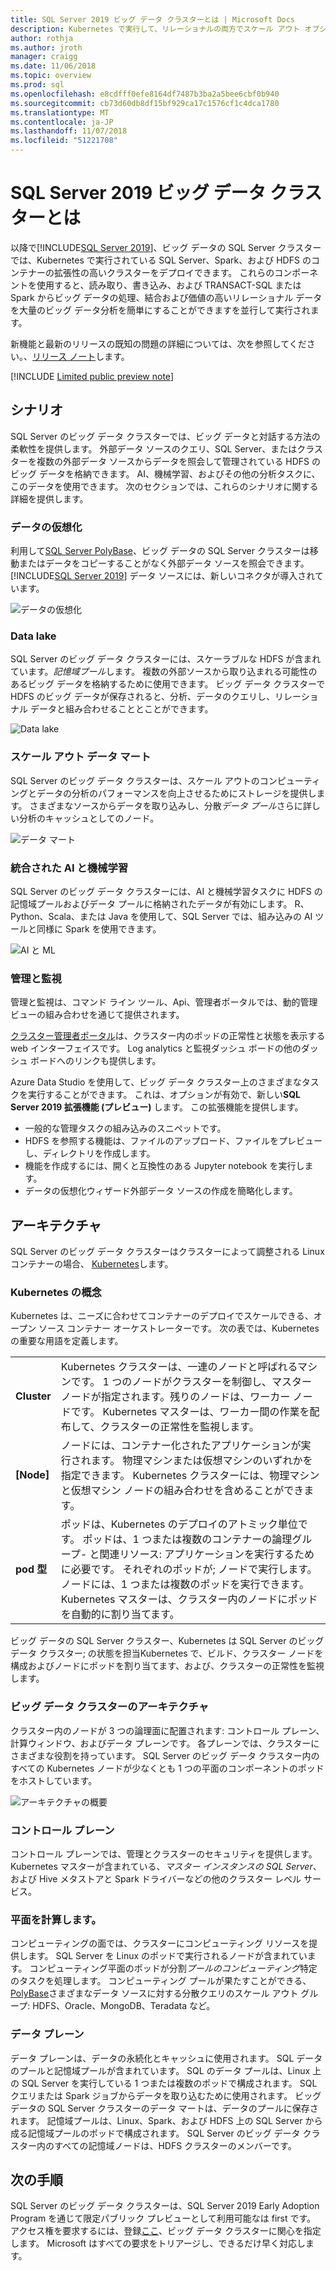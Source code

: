 ```yaml
---
title: SQL Server 2019 ビッグ データ クラスターとは | Microsoft Docs
description: Kubernetes で実行して、リレーショナルの両方でスケール アウト オプションおよび HDFS データを提供する SQL Server 2019 ビッグ データ クラスター (プレビュー) について説明します。
author: rothja
ms.author: jroth
manager: craigg
ms.date: 11/06/2018
ms.topic: overview
ms.prod: sql
ms.openlocfilehash: e8cdfff0efe8164df7487b3ba2a5bee6cbf0b940
ms.sourcegitcommit: cb73d60db8df15bf929ca17c1576cf1c4dca1780
ms.translationtype: MT
ms.contentlocale: ja-JP
ms.lasthandoff: 11/07/2018
ms.locfileid: "51221708"
---
```

# <a name="what-are-sql-server-2019-big-data-clusters"></a>SQL Server 2019 ビッグ データ クラスターとは

以降で[!INCLUDE[SQL Server 2019](../includes/sssqlv15-md.md)]、ビッグ データの SQL Server クラスターでは、Kubernetes で実行されている SQL Server、Spark、および HDFS のコンテナーの拡張性の高いクラスターをデプロイできます。 これらのコンポーネントを使用すると、読み取り、書き込み、および TRANSACT-SQL または Spark からビッグ データの処理、結合および価値の高いリレーショナル データを大量のビッグ データ分析を簡単にすることができますを並行して実行されます。

新機能と最新のリリースの既知の問題の詳細については、次を参照してください。、[リリース ノート](big-data-cluster-release-notes.md)します。

[!INCLUDE [Limited public preview note](../includes/big-data-cluster-preview-note.md)]

## <a name="scenarios"></a>シナリオ

SQL Server のビッグ データ クラスターでは、ビッグ データと対話する方法の柔軟性を提供します。 外部データ ソースのクエリ、SQL Server、またはクラスターを複数の外部データ ソースからデータを照会して管理されている HDFS のビッグ データを格納できます。 AI、機械学習、およびその他の分析タスクに、このデータを使用できます。 次のセクションでは、これらのシナリオに関する詳細を提供します。

### <a name="data-virtualization"></a>データの仮想化

利用して[SQL Server PolyBase](../relational-databases/polybase/polybase-guide.md)、ビッグ データの SQL Server クラスターは移動またはデータをコピーすることがなく外部データ ソースを照会できます。 [!INCLUDE[SQL Server 2019](../includes/sssqlv15-md.md)] データ ソースには、新しいコネクタが導入されています。

![データの仮想化](media/big-data-cluster-overview/data-virtualization.png)

### <a name="data-lake"></a>Data lake

SQL Server のビッグ データ クラスターには、スケーラブルな HDFS が含まれています。*記憶域プール*します。 複数の外部ソースから取り込まれる可能性のあるビッグ データを格納するために使用できます。 ビッグ データ クラスターで HDFS のビッグ データが保存されると、分析、データのクエリし、リレーショナル データと組み合わせることとことができます。

![Data lake](media/big-data-cluster-overview/data-lake.png)

### <a name="scale-out-data-mart"></a>スケール アウト データ マート

SQL Server のビッグ データ クラスターは、スケール アウトのコンピューティングとデータの分析のパフォーマンスを向上させるためにストレージを提供します。 さまざまなソースからデータを取り込みし、分散*データ プール*さらに詳しい分析のキャッシュとしてのノード。

![データ マート](media/big-data-cluster-overview/data-mart.png)

### <a name="integrated-ai-and-machine-learning"></a>統合された AI と機械学習

SQL Server のビッグ データ クラスターには、AI と機械学習タスクに HDFS の記憶域プールおよびデータ プールに格納されたデータが有効にします。 R、Python、Scala、または Java を使用して、SQL Server では、組み込みの AI ツールと同様に Spark を使用できます。

![AI と ML](media/big-data-cluster-overview/ai-ml-spark.png)

### <a name="management-and-monitoring"></a>管理と監視

管理と監視は、コマンド ライン ツール、Api、管理者ポータルでは、動的管理ビューの組み合わせを通じて提供されます。

[クラスター管理者ポータル](cluster-admin-portal.md)は、クラスター内のポッドの正常性と状態を表示する web インターフェイスです。 Log analytics と監視ダッシュ ボードの他のダッシュ ボードへのリンクも提供します。

Azure Data Studio を使用して、ビッグ データ クラスター上のさまざまなタスクを実行することができます。 これは、オプションが有効で、新しい**SQL Server 2019 拡張機能 (プレビュー)** します。 この拡張機能を提供します。

- 一般的な管理タスクの組み込みのスニペットです。
- HDFS を参照する機能は、ファイルのアップロード、ファイルをプレビューし、ディレクトリを作成します。
- 機能を作成するには、開くと互換性のある Jupyter notebook を実行します。
- データの仮想化ウィザード外部データ ソースの作成を簡略化します。

## <a id="architecture"></a> アーキテクチャ

SQL Server のビッグ データ クラスターはクラスターによって調整される Linux コンテナーの場合、 [Kubernetes](https://kubernetes.io/docs/concepts/)します。

### <a name="kubernetes-concepts"></a>Kubernetes の概念

Kubernetes は、ニーズに合わせてコンテナーのデプロイでスケールできる、オープン ソース コンテナー オーケストレーターです。 次の表では、Kubernetes の重要な用語を定義します。

|||
|--|--|
| **Cluster** | Kubernetes クラスターは、一連のノードと呼ばれるマシンです。 1 つのノードがクラスターを制御し、マスター ノードが指定されます。残りのノードは、ワーカー ノードです。 Kubernetes マスターは、ワーカー間の作業を配布して、クラスターの正常性を監視します。 |
| **[Node]** | ノードには、コンテナー化されたアプリケーションが実行されます。 物理マシンまたは仮想マシンのいずれかを指定できます。 Kubernetes クラスターには、物理マシンと仮想マシン ノードの組み合わせを含めることができます。 |
| **pod 型** | ポッドは、Kubernetes のデプロイのアトミック単位です。 ポッドは、1 つまたは複数のコンテナーの論理グループ- と関連リソース: アプリケーションを実行するために必要です。 それぞれのポッドが; ノードで実行します。ノードには、1 つまたは複数のポッドを実行できます。 Kubernetes マスターは、クラスター内のノードにポッドを自動的に割り当てます。 |

ビッグ データの SQL Server クラスター、Kubernetes は SQL Server のビッグ データ クラスター; の状態を担当Kubernetes で、ビルド、クラスター ノードを構成およびノードにポッドを割り当てます、および、クラスターの正常性を監視します。

### <a name="big-data-clusters-architecture"></a>ビッグ データ クラスターのアーキテクチャ

クラスター内のノードが 3 つの論理面に配置されます: コントロール プレーン、計算ウィンドウ、およびデータ プレーンです。 各プレーンでは、クラスターにさまざまな役割を持っています。 SQL Server のビッグ データ クラスター内のすべての Kubernetes ノードが少なくとも 1 つの平面のコンポーネントのポッドをホストしています。

![アーキテクチャの概要](media/big-data-cluster-overview/architecture-diagram-planes.png)

### <a id="controlplane"></a> コントロール プレーン

コントロール プレーンでは、管理とクラスターのセキュリティを提供します。 Kubernetes マスターが含まれている、*マスター インスタンスの SQL Server*、および Hive メタストアと Spark ドライバーなどの他のクラスター レベル サービス。

### <a id="computeplane"></a> 平面を計算します。

コンピューティングの面では、クラスターにコンピューティング リソースを提供します。 SQL Server を Linux のポッドで実行されるノードが含まれています。 コンピューティング平面のポッドが分割*プールのコンピューティング*特定のタスクを処理します。 コンピューティング プールが果たすことができる、 [PolyBase](../relational-databases/polybase/polybase-guide.md)さまざまなデータ ソースに対する分散クエリのスケール アウト グループ: HDFS、Oracle、MongoDB、Teradata など。

### <a id="dataplane"></a> データ プレーン

データ プレーンは、データの永続化とキャッシュに使用されます。 SQL データのプールと記憶域プールが含まれています。  SQL のデータ プールは、Linux 上の SQL Server を実行している 1 つまたは複数のポッドで構成されます。 SQL クエリまたは Spark ジョブからデータを取り込むために使用されます。 ビッグ データの SQL Server クラスターのデータ マートは、データのプールに保存されます。 記憶域プールは、Linux、Spark、および HDFS 上の SQL Server から成る記憶域プールのポッドで構成されます。 SQL Server のビッグ データ クラスター内のすべての記憶域ノードは、HDFS クラスターのメンバーです。

## <a name="next-steps"></a>次の手順

SQL Server のビッグ データ クラスターは、SQL Server 2019 Early Adoption Program を通じて限定パブリック プレビューとして利用可能なは first です。 アクセス権を要求するには、登録[ここ](https://aka.ms/eapsignup)、ビッグ データ クラスターに関心を指定します。 Microsoft はすべての要求をトリアージし、できるだけ早く対応します。
